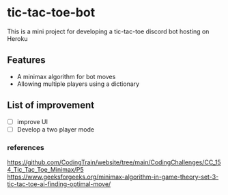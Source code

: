 # tic-tac-toe-bot
This is a mini project for developing a tic-tac-toe discord bot hosting on Heroku 

## Features
- A minimax algorithm for bot moves
- Allowing multiple players using a dictionary

## List of improvement
- [ ] improve UI
- [ ] Develop a two player mode

### references
https://github.com/CodingTrain/website/tree/main/CodingChallenges/CC_154_Tic_Tac_Toe_Minimax/P5 \
https://www.geeksforgeeks.org/minimax-algorithm-in-game-theory-set-3-tic-tac-toe-ai-finding-optimal-move/